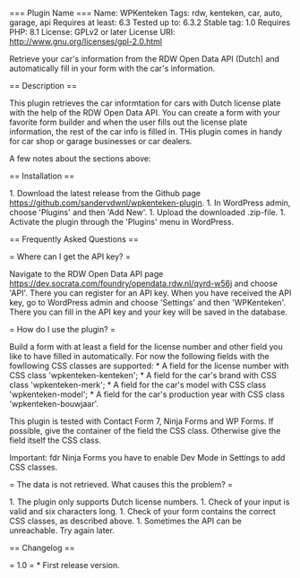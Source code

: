 === Plugin Name === 
Name: WPKenteken
Tags: rdw, kenteken, car, auto, garage, api 
Requires at least: 6.3 
Tested up to: 6.3.2 
Stable tag: 1.0 
Requires PHP: 8.1
License: GPLv2 or later License URI:
http://www.gnu.org/licenses/gpl-2.0.html

Retrieve your car\'s information from the RDW Open Data API (Dutch) and
automatically fill in your form with the car\'s information.

== Description ==

This plugin retrieves the car informtation for cars with Dutch license
plate with the help of the RDW Open Data API. You can create a form with
your favorite form builder and when the user fills out the license plate
information, the rest of the car info is filled in. THis plugin comes in
handy for car shop or garage businesses or car dealers.

A few notes about the sections above:

== Installation ==

1\. Download the latest release from the Github page
https://github.com/sandervdwnl/wpkenteken-plugin. 1. In WordPress admin,
choose \'Plugins\' and then \'Add New\'. 1. Upload the downloaded
.zip-file. 1. Activate the plugin through the \'Plugins\' menu in
WordPress.

== Frequently Asked Questions ==

= Where can I get the API key? =

Navigate to the RDW Open Data API page
https://dev.socrata.com/foundry/opendata.rdw.nl/qyrd-w56j and choose
\'API\'. There you can register for an API key. When you have received
the API key, go to WordPress admin and choose \'Settings\' and then
\'WPKenteken\'. There you can fill in the API key and your key will be
saved in the database.

= How do I use the plugin? =

Build a form with at least a field for the license number and other
field you like to have filled in automatically. For now the following
fields with the fowllowing CSS classes are supported: \* A field for the
license number with CSS class \'wpkenteken-kenteken\'; \* A field for
the car\'s brand with CSS class \'wpkenteken-merk\'; \* A field for the
car\'s model with CSS class \'wpkenteken-model\'; \* A field for the
car\'s production year with CSS class \'wpkenteken-bouwjaar\'.

This plugin is tested with Contact Form 7, Ninja Forms and WP Forms. If
possible, give the container of the field the CSS class. Otherwise give
the field itself the CSS class.

Important: fdr Ninja Forms you have to enable Dev Mode in Settings to
add CSS classes.

= The data is not retrieved. What causes this the problem? =

1\. The plugin only supports Dutch license numbers. 1. Check of your
input is valid and six characters long. 1. Check of your form contains
the correct CSS classes, as described above. 1. Sometimes the API can be
unreachable. Try again later.

== Changelog ==

= 1.0 = \* First release version.
